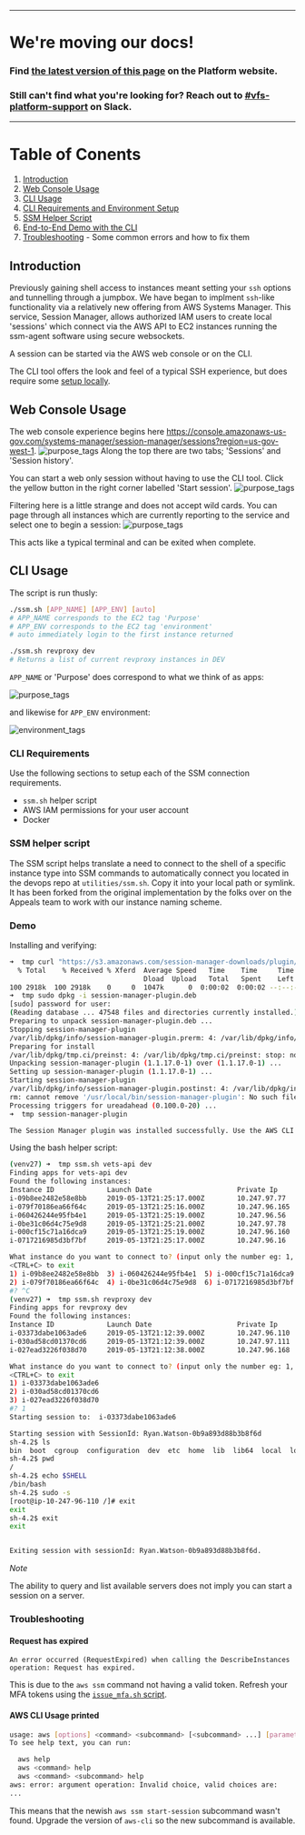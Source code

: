 ----

# We're moving our docs! 
### Find [the latest version of this page](https://depo-platform-documentation.scrollhelp.site/developer-docs/AWS-Shell-Access.1884586192.html) on the Platform website.

### Still can't find what you're looking for? Reach out to [#vfs-platform-support](https://dsva.slack.com/archives/CBU0KDSB1) on Slack.

----

# Table of Conents

1. [Introduction](#introduction)
2. [Web Console Usage](#web-console-usage)
3. [CLI Usage](#CLI-usage)
4. [CLI Requirements and Environment Setup](#CLI-Requirements)
5. [SSM Helper Script](#SSM-helper-script)
6. [End-to-End Demo with the CLI](#Demo)
7. [Troubleshooting](#troubleshooting) - Some common errors and how to fix them

## Introduction

Previously gaining shell access to instances meant setting your `ssh` options and tunnelling through a jumpbox. We have began to implment `ssh`-like functionality via a relatively new offering from AWS Systems Manager. This service, Session Manager, allows authorized IAM users to create local 'sessions' which connect via the AWS API to EC2 instances running the ssm-agent software using secure websockets.

A session can be started via the AWS web console or on the CLI.

The CLI tool offers the look and feel of a typical SSH experience, but does require some [setup locally](#cli-requirements).

## Web Console Usage

The web console experience begins here https://console.amazonaws-us-gov.com/systems-manager/session-manager/sessions?region=us-gov-west-1.
![purpose_tags](../images/ssm-console.png)
Along the top there are two tabs; 'Sessions' and 'Session history'. 

You can start a web only session without having to use the CLI tool. Click the yellow button in the right corner labelled 'Start session'.
![purpose_tags](../images/ssm-start-session.png)

Filtering here is a little strange and does not accept wild cards. You can page through all instances which are currently reporting to the service and select one to begin a session:
![purpose_tags](../images/ssm-web-session.png)

This acts like a typical terminal and can be exited when complete.

## CLI Usage

The script is run thusly:
```bash
./ssm.sh [APP_NAME] [APP_ENV] [auto]
# APP_NAME corresponds to the EC2 tag 'Purpose'
# APP_ENV corresponds to the EC2 tag 'environment'
# auto immediately login to the first instance returned
```

```bash
./ssm.sh revproxy dev
# Returns a list of current revproxy instances in DEV
```

`APP_NAME` or 'Purpose' does correspond to what we think of as apps:

![purpose_tags](../images/purpose-tags.png)

and likewise for `APP_ENV` environment:

![environment_tags](../images/environment-tags.png)

### CLI Requirements

Use the following sections to setup each of the SSM connection requirements.

- `ssm.sh` helper script
- AWS IAM permissions for your user account
- Docker

### SSM helper script

The SSM script helps translate a need to connect to the shell of a specific instance type into SSM commands to automatically connect you located in the devops repo at `utilities/ssm.sh`. Copy it into your local path or symlink. It has been forked from the original implementation by the folks over on the Appeals team to work with our instance naming scheme.

### Demo

Installing and verifying:
```bash
➜  tmp curl "https://s3.amazonaws.com/session-manager-downloads/plugin/latest/ubuntu_64bit/session-manager-plugin.deb" -o "session-manager-plugin.deb"
  % Total    % Received % Xferd  Average Speed   Time    Time     Time  Current
                                 Dload  Upload   Total   Spent    Left  Speed
100 2918k  100 2918k    0     0  1047k      0  0:00:02  0:00:02 --:--:-- 1047k
➜  tmp sudo dpkg -i session-manager-plugin.deb
[sudo] password for user:
(Reading database ... 47548 files and directories currently installed.)
Preparing to unpack session-manager-plugin.deb ...
Stopping session-manager-plugin
/var/lib/dpkg/info/session-manager-plugin.prerm: 4: /var/lib/dpkg/info/session-manager-plugin.prerm: stop: not found
Preparing for install
/var/lib/dpkg/tmp.ci/preinst: 4: /var/lib/dpkg/tmp.ci/preinst: stop: not found
Unpacking session-manager-plugin (1.1.17.0-1) over (1.1.17.0-1) ...
Setting up session-manager-plugin (1.1.17.0-1) ...
Starting session-manager-plugin
/var/lib/dpkg/info/session-manager-plugin.postinst: 4: /var/lib/dpkg/info/session-manager-plugin.postinst: start: not found
rm: cannot remove '/usr/local/bin/session-manager-plugin': No such file or directory
Processing triggers for ureadahead (0.100.0-20) ...
➜  tmp session-manager-plugin

The Session Manager plugin was installed successfully. Use the AWS CLI to start a session.
```

Using the bash helper script:
```bash
(venv27) ➜  tmp ssm.sh vets-api dev
Finding apps for vets-api dev
Found the following instances:
Instance ID             Launch Date                     Private Ip
i-09b8ee2482e58e8bb     2019-05-13T21:25:17.000Z        10.247.97.77
i-079f70186ea66f64c     2019-05-13T21:25:16.000Z        10.247.96.165
i-060426244e95fb4e1     2019-05-13T21:25:19.000Z        10.247.96.56
i-0be31c06d4c75e9d8     2019-05-13T21:25:21.000Z        10.247.97.78
i-000cf15c71a16dca9     2019-05-13T21:25:19.000Z        10.247.96.160
i-0717216985d3bf7bf     2019-05-13T21:25:17.000Z        10.247.96.16

What instance do you want to connect to? (input only the number eg: 1, 2, 4)
<CTRL+C> to exit
1) i-09b8ee2482e58e8bb  3) i-060426244e95fb4e1  5) i-000cf15c71a16dca9
2) i-079f70186ea66f64c  4) i-0be31c06d4c75e9d8  6) i-0717216985d3bf7bf
#? ^C
(venv27) ➜  tmp ssm.sh revproxy dev
Finding apps for revproxy dev
Found the following instances:
Instance ID             Launch Date                     Private Ip
i-03373dabe1063ade6     2019-05-13T21:12:39.000Z        10.247.96.110
i-030ad58cd01370cd6     2019-05-13T21:12:39.000Z        10.247.97.111
i-027ead3226f038d70     2019-05-13T21:12:38.000Z        10.247.96.168

What instance do you want to connect to? (input only the number eg: 1, 2, 4)
<CTRL+C> to exit
1) i-03373dabe1063ade6
2) i-030ad58cd01370cd6
3) i-027ead3226f038d70
#? 1
Starting session to:  i-03373dabe1063ade6

Starting session with SessionId: Ryan.Watson-0b9a893d88b3b8f6d
sh-4.2$ ls
bin  boot  cgroup  configuration  dev  etc  home  lib  lib64  local  lost+found  media  mnt  opt  proc  root  run  sbin  selinux  srv  sys  tmp  usr  var
sh-4.2$ pwd
/
sh-4.2$ echo $SHELL
/bin/bash
sh-4.2$ sudo -s
[root@ip-10-247-96-110 /]# exit
exit
sh-4.2$ exit
exit


Exiting session with sessionId: Ryan.Watson-0b9a893d88b3b8f6d.
```
_Note_

The ability to query and list available servers does not imply you can start a session on a server.

### Troubleshooting

#### Request has expired

`An error occurred (RequestExpired) when calling the DescribeInstances operation: Request has expired.`

This is due to the `aws ssm` command not having a valid token. Refresh your MFA tokens using the [`issue_mfa.sh` script](https://github.com/department-of-veterans-affairs/devops#credentials).

#### AWS CLI Usage printed

```bash
usage: aws [options] <command> <subcommand> [<subcommand> ...] [parameters]
To see help text, you can run:

  aws help
  aws <command> help
  aws <command> <subcommand> help
aws: error: argument operation: Invalid choice, valid choices are:
...
```

This means that the newish `aws ssm start-session` subcommand wasn't found. Upgrade the version of `aws-cli` so the new subcommand is available.
